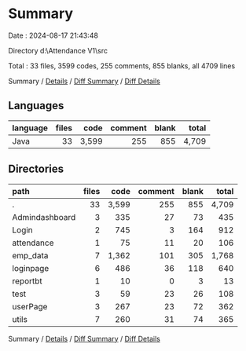 # Summary

Date : 2024-08-17 21:43:48

Directory d:\\Attendance V1\\src

Total : 33 files,  3599 codes, 255 comments, 855 blanks, all 4709 lines

Summary / [Details](details.md) / [Diff Summary](diff.md) / [Diff Details](diff-details.md)

## Languages
| language | files | code | comment | blank | total |
| :--- | ---: | ---: | ---: | ---: | ---: |
| Java | 33 | 3,599 | 255 | 855 | 4,709 |

## Directories
| path | files | code | comment | blank | total |
| :--- | ---: | ---: | ---: | ---: | ---: |
| . | 33 | 3,599 | 255 | 855 | 4,709 |
| Admindashboard | 3 | 335 | 27 | 73 | 435 |
| Login | 2 | 745 | 3 | 164 | 912 |
| attendance | 1 | 75 | 11 | 20 | 106 |
| emp_data | 7 | 1,362 | 101 | 305 | 1,768 |
| loginpage | 6 | 486 | 36 | 118 | 640 |
| reportbt | 1 | 10 | 0 | 3 | 13 |
| test | 3 | 59 | 23 | 26 | 108 |
| userPage | 3 | 267 | 23 | 72 | 362 |
| utils | 7 | 260 | 31 | 74 | 365 |

Summary / [Details](details.md) / [Diff Summary](diff.md) / [Diff Details](diff-details.md)